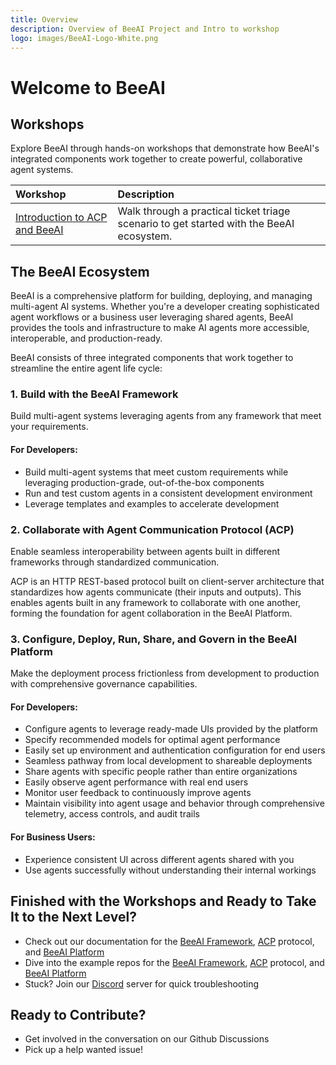 ```yaml
---
title: Overview
description: Overview of BeeAI Project and Intro to workshop
logo: images/BeeAI-Logo-White.png
---
```


# Welcome to BeeAI

## Workshops

Explore BeeAI through hands-on workshops that demonstrate how BeeAI's integrated components work together to create powerful, collaborative agent systems.

| Workshop | Description |
|:---------|:------------|
| [Introduction to ACP and BeeAI](Introduction_acp_beeai/pre-work/README.md) | Walk through a practical ticket triage scenario to get started with the BeeAI ecosystem. |                           |

## The BeeAI Ecosystem

BeeAI is a comprehensive platform for building, deploying, and managing multi-agent AI systems. Whether you're a developer creating sophisticated agent workflows or a business user leveraging shared agents, BeeAI provides the tools and infrastructure to make AI agents more accessible, interoperable, and production-ready.

BeeAI consists of three integrated components that work together to streamline the entire agent life cycle:

### 1. **Build** with the BeeAI Framework

Build multi-agent systems leveraging agents from any framework that meet your requirements.

#### For Developers:

* Build multi-agent systems that meet custom requirements while leveraging production-grade, out-of-the-box components
* Run and test custom agents in a consistent development environment
* Leverage templates and examples to accelerate development

### 2. **Collaborate** with Agent Communication Protocol (ACP)

Enable seamless interoperability between agents built in different frameworks through standardized communication.

ACP is an HTTP REST-based protocol built on client-server architecture that standardizes how agents communicate (their inputs and outputs). This enables agents built in any framework to collaborate with one another, forming the foundation for agent collaboration in the BeeAI Platform.

### 3. **Configure, Deploy, Run, Share, and Govern** in the BeeAI Platform

Make the deployment process frictionless from development to production with comprehensive governance capabilities.

#### For Developers:

* Configure agents to leverage ready-made UIs provided by the platform
* Specify recommended models for optimal agent performance
* Easily set up environment and authentication configuration for end users
* Seamless pathway from local development to shareable deployments
* Share agents with specific people rather than entire organizations
* Easily observe agent performance with real end users
* Monitor user feedback to continuously improve agents
* Maintain visibility into agent usage and behavior through comprehensive telemetry, access controls, and audit trails

#### For Business Users:

* Experience consistent UI across different agents shared with you
* Use agents successfully without understanding their internal workings

## Finished with the Workshops and Ready to Take It to the Next Level?
* Check out our documentation for the [BeeAI Framework](https://github.com/i-am-bee/beeai-framework), [ACP](https://agentcommunicationprotocol.dev/) protocol, and [BeeAI Platform](https://docs.beeai.dev/introduction/welcome)
* Dive into the example repos for the [BeeAI Framework](https://github.com/i-am-bee/beeai-framework), [ACP](https://github.com/i-am-bee/acp) protocol, and [BeeAI Platform](https://github.com/i-am-bee/beeai-platform)
* Stuck? Join our [Discord](https://discord.com/invite/NradeA6ZNF) server for quick troubleshooting

## Ready to Contribute?
* Get involved in the conversation on our Github Discussions
* Pick up a help wanted issue!
